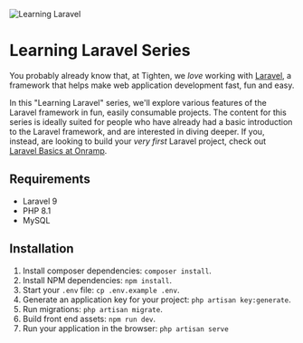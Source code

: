 ![Learning Laravel](https://repository-images.githubusercontent.com/524125336/41f89302-c3b3-433c-b264-1f092c4b09b9)

# Learning Laravel Series
You probably already know that, at Tighten, we *love* working with [Laravel](https://laravel.com/), a framework that helps make web application development fast, fun and easy.

In this "Learning Laravel" series, we'll explore various features of the Laravel framework in fun, easily consumable projects.
The content for this series is ideally suited for people who have already had a basic introduction to the Laravel framework,
and are interested in diving deeper. If you, instead, are looking to build your *very first* Laravel project, check out
[Laravel Basics at Onramp](https://onramp.dev/en/modules/laravel-basics/free-resources).

## Requirements
- Laravel 9
- PHP 8.1
- MySQL

## Installation
1. Install composer dependencies: `composer install`.
2. Install NPM dependencies: `npm install`.
3. Start your `.env` file: `cp .env.example .env`.
4. Generate an application key for your project: `php artisan key:generate`.
5. Run migrations: `php artisan migrate`.
6. Build front end assets: `npm run dev`.
7. Run your application in the browser: `php artisan serve`
